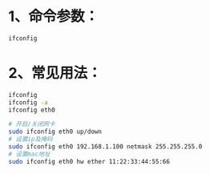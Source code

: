 # 1、命令参数：

```bash
ifconfig
```

# 2、常见用法：

```bash
ifconfig
ifconfig -a
ifconfig eth0

# 开启/关闭网卡
sudo ifconfig eth0 up/down
# 设置ip及掩码
sudo ifconfig eth0 192.168.1.100 netmask 255.255.255.0
# 设置mac地址
sudo ifconfig eth0 hw ether 11:22:33:44:55:66
```

